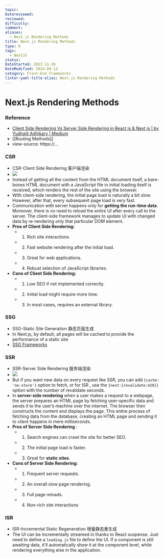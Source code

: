 ```yaml
---
topic: 
Datereviewed: 
reviewed: 
difficulty: 
comment: 
aliases:
  - Next.js Rendering Methods
title: Next.js Rendering Methods
type: D
tags:
  - NextJS
status: 
DateStarted: 2023-11-30
DateModified: 2024-09-14
category: Front-End Frameworks
linter-yaml-title-alias: Next.js Rendering Methods
---
```


# Next.js Rendering Methods

### Reference

- [Client Side Rendering Vs Server Side Rendering in React js & Next js | by Yudhajit Adhikary | Medium](https://yudhajitadhikary.medium.com/client-side-rendering-vs-server-side-rendering-in-react-js-next-js-b74b909c7c51)
- [[Routing Methods]]
- view-source: https://...

### CSR

- CSR-Client Side Rendering 客户端渲染
- ![](https://cdn.jsdelivr.net/gh/jenniferwonder/bimg/full-stack/pasted-image-20230308102356.png)
- Instead of getting all the content from the HTML document itself, a bare-bones HTML document with a JavaScript file in initial loading itself is received, which renders the rest of the site using the browser.
- With client-side rendering, the initial page load is naturally a bit slow. However, after that, every subsequent page load is very fast.
- Communication with server happens only for **getting the run-time data**. Moreover, there is no need to reload the entire UI after every call to the server. The client-side framework manages to update UI with changed data by re-rendering only that particular DOM element.
- **Pros of Client Side Rendering:**
  - 1. Rich site interactions
  - 2. Fast website rendering after the initial load.
  - 3. Great for web applications.
  - 4. Robust selection of JavaScript libraries.
- **Cons of Client Side Rendering:**
  - 1. Low SEO if not implemented correctly.
  - 2. Initial load might require more time.
  - 3. In most cases, requires an external library.

### SSG

- SSG-Static Site Generation 静态页面生成
- In Next.js, by default, all pages will be cached to provide the performance of a static site
- [SSG Frameworks](SSG-Frameworks)

### SSR

- SSR-Server Side Rendering 服务端渲染
- ![](https://cdn.jsdelivr.net/gh/jenniferwonder/bimg/full-stack/pasted-image-20230308102929.png)
- But if you want new data on every request like SSR, you can add `{cache: 'no-store'}` option to fetch, or for ISR , use the `{next:{revalidate:420}}` option with the number of revalidate seconds.
- In **server-side rendering** when a user makes a request to a webpage, the server prepares an HTML page by fetching user-specific data and sends it to the user’s machine over the internet. The browser then constructs the content and displays the page. This entire process of fetching data from the database, creating an HTML page and sending it to client happens in mere milliseconds.
- **Pros of Server Side Rendering** :
  - 1. Search engines can crawl the site for better SEO.
  - 2. The initial page load is faster.
  - 3. Great for **static sites**.
- **Cons of Server Side Rendering:**
  - 1. Frequent server requests.
  - 2. An overall slow page rendering.
  - 3. Full page reloads.
  - 4. Non-rich site interactions

### ISR

- ISR-Incremental Static Regeneration 增量静态重生成
- The UI can be incrementally streamed in thanks to React suspense. Just need to define a `loading.js` file to define the UI. If a component is still awaiting data, it'll automatically show it at the component level, while rendering everything else in the application.

